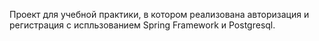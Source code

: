 Проект для учебной практики, в котором реализована авторизация и регистрация с испльзованием Spring Framework и Postgresql.
